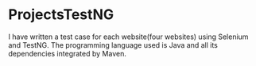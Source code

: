# ProjectsTestNG
I have written a test case for each website(four websites) using Selenium and TestNG. The programming language used is Java and all its dependencies integrated by Maven. 
